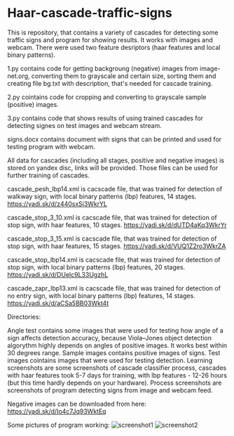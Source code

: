 # Haar-cascade-traffic-signs
This is repository, that contains a variety of cascades for detecting some traffic signs and program for showing results. It works with images and webcam. There were used two feature desriptors (haar features and local binary patterns).

1.py contains code for getting backgroung (negative) images from image-net.org, converting them to grayscale and certain size, sorting them and creating file bg.txt with description, that's needed for cascade training.

2.py cointains code for cropping and converting to grayscale sample (positive) images.

3.py contains code that shows results of using trained cascades for detecting signes on test images and webcam stream.

signs.docx contains document with signs that can be printed and used for testing program with webcam.

All data for cascades (including all stages, positive and negative images) is stored on yandex disc, links will be provided.
Those files can be used for further training of cascades.

cascade_pesh_lbp14.xml is cacscade file, that was trained for detection of walkway sign, with local binary patterns (lbp) features, 14 stages.
https://yadi.sk/d/z440sxSj3WkrYL

cascade_stop_3_10.xml is cacscade file, that was trained for detection of stop sign, with haar features, 10 stages.
https://yadi.sk/d/dUTD4aKq3WkrYr

cascade_stop_3_15.xml is cacscade file, that was trained for detection of stop sign, with haar features, 15 stages.
https://yadi.sk/d/VUQ1Z2ro3WkrZA

cascade_stop_lbp14.xml is cacscade file, that was trained for detection of stop sign, with local binary patterns (lbp) features, 20 stages.
https://yadi.sk/d/DUelc9L33UgzhL

cascade_zapr_lbp13.xml is cacscade file, that was trained for detection of no entry sign, with local binary patterns (lbp) features, 14 stages.
https://yadi.sk/d/aCSa5BB03Wkt4t

Directories:

Angle test contains some images that were used for testing how angle of a sign affects detection accuracy, because Viola–Jones object detection algorythm highly depends on angles of positive images. It works best within 30 degrees range. 
Sample images contains positive images of signs.
Test images cointains images that were used for testing detection.
Learning screenshots are some screenshots of cascade classifier process, cascades with haar features took 5-7 days for training, with lbp features - 12-26 hours (but this time hardly depends on your hardware).
Process screenshots are screenshots of program detecting signs from image and webcam feed.

Negative images can be downloaded from here: https://yadi.sk/d/Io4c7Jq93WktEq

Some pictures of program working:
![screenshot1](https://github.com/Kollais/Haar-cascade-traffic-signs/blob/master/Process%20screenshots/c2.jpg)
![screenshot2](https://github.com/Kollais/Haar-cascade-traffic-signs/blob/master/Process%20screenshots/sk1.jpg)




